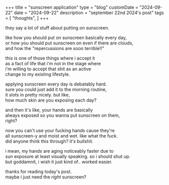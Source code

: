 +++
title = "sunscreen application"
type = "blog"
customDate = "2024-09-22"
date = "2024-09-22"
description = "september 22nd 2024's post"
tags = [
    "thoughts",
]
+++

they say a lot of stuff about putting on sunscreen.

like how you should put on sunscreen basically every day,\
or how you should put sunscreen on even if there are clouds,\
and how the "repercussions are sooo terrible!!"

this is one of those things where i accept it\
as a fact of life that i'm not in the stage where\
i'm willing to accept that shit as an active\
change to my existing lifestyle.

applying sunscreen every day is debatably hard.\
sure you could just add it to the morning routine,\
it slots in pretty nicely. but like,\
how much skin are you exposing each day?

and then it's like, your hands are basically\
always exposed so you wanna put sunscreen on them,\
right?

now you can't use your fucking hands cause they're\
all sunscreen-y and moist and wet. like what the fuck.\
did anyone think this through? it's bullshit.

i mean, my hands are aging noticeably faster due to\
sun exposure at least visually speaking. so i should shut up.\
but goddamnit, i wish it just kind of.. worked easier.

thanks for reading today's post.\
maybe i just need the *right* sunscreen?